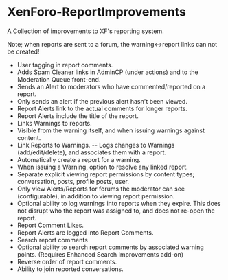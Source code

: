 # XenForo-ReportImprovements

A Collection of improvements to XF's reporting system.

Note; when reports are sent to a forum, the warning<->report links can not be created!

- User tagging in report comments.
- Adds Spam Cleaner links in AdminCP (under actions) and to the Moderation Queue front-end.
- Sends an Alert to moderators who have commented/reported on a report.
 - Only sends an alert if the previous alert hasn't been viewed.
 - Report Alerts link to the actual comments for longer reports.
 - Report Alerts include the title of the report.
- Links Warnings to reports.
 - Visible from the warning itself, and when issuing warnings against content.
- Link Reports to Warnings.
-- Logs changes to Warnings (add/edit/delete), and associates them with a report.
- Automatically create a report for a warning.
- When issuing a Warning, option to resolve any linked report.
- Separate explicit viewing report permissions by content types; conversation, posts, profile posts, user.
- Only view Alerts/Reports for forums the moderator can see (configurable), in addition to viewing report permission.
- Optional ability to log warnings into reports when they expire. This does not disrupt who the report was assigned to, and does not re-open the report.
- Report Comment Likes.
- Report Alerts are logged into Report Comments.
- Search report comments
- Optional ability to search report comments by associated warning points. (Requires Enhanced Search Improvements add-on)
- Reverse order of report comments.
- Ability to join reported conversations.